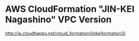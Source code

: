 AWS CloudFormation "JIN-KEI Nagashino" VPC Version
====

http://ja.cloudhappy.net/cloud_formation/jinkeiformation3/
